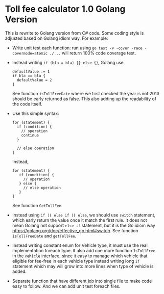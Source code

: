 # Toll fee calculator 1.0 Golang Version

This is rewrite to Golang version from C# code. Some coding style is adjusted based on Golang idiom way.
For example:

* Write unit test each function: run using `go test -v -cover -race -covermode=atomic ./...` will return 100% code coverage test.
* Instead writing `if (bla = bla) {} else {}`, Golang use 
  ```
  defaultValue := 1
  if bla == bla {
    defaultValue = 2
  }
  ```
  
  See function `isTollFreeDate` where we first checked the year is not 2013 should be early returned as false.
  This also adding up the readability of the code itself.

* Use this simple syntax:
  ```
  for (statement) {
    if (condition) {
      // operation
      continue
    }
  
    // else operation
  }
  ```
  
  Instead,
  
  ```
  for (statement) {
     if (condition) {
       // operation
     } else {
       // else operation
     }
  }
  ```
  
  See function `GetTollFee`.

* Instead using `if () else if () else`, we should use `switch` statement, which early return the value once it match the first rule.
  It does not mean Golang not support `else if` statement, but it is the Go idiom way https://golang.org/doc/effective_go.html#switch.
  See function `isTollFreeDate` and `getTollFee`.
  
* Instead writing constant enum for Vehicle type, it must use the real implementation foreach type.
  It also add one more function `IsTollFree` in the `Vehicle` interface, since it easy to manage 
  which vehicle that eligible for fee-free in each vehicle type instead writing long `if` statement 
  which may will grow into more lines when type of vehicle is added.
  
* Separate function that have different job into single file to make code easy to follow. And we can add unit test foreach files.